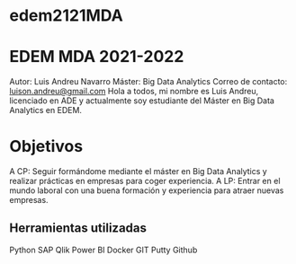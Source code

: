# edem2121MDA
# EDEM MDA 2021-2022
Autor: Luis Andreu Navarro
Máster: Big Data Analytics
Correo de contacto: luison.andreu@gmail.com
Hola a todos, mi nombre es Luis Andreu, licenciado en ADE y actualmente  soy estudiante del Máster en Big Data Analytics en EDEM.




# Objetivos 

A CP:
Seguir formándome mediante el máster en Big Data Analytics y realizar prácticas en empresas para coger experiencia.
A LP:
Entrar en el mundo laboral con una buena formación y experiencia para atraer nuevas empresas.


## Herramientas utilizadas
Python
SAP
Qlik
Power BI
Docker
GIT
Putty
Github
